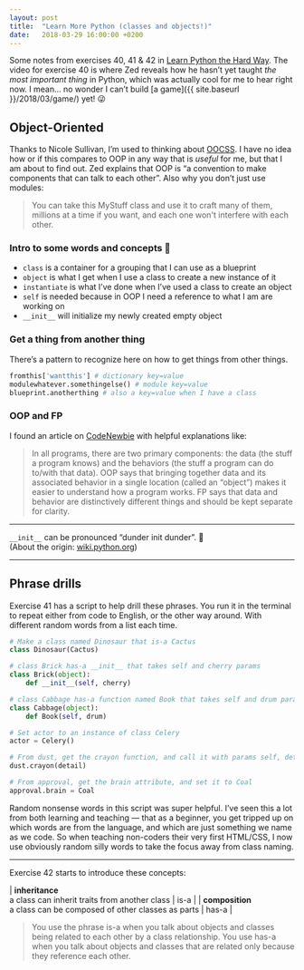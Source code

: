 ```yaml
---
layout: post
title:  "Learn More Python (classes and objects!)"
date:   2018-03-29 16:00:00 +0200
---
```


Some notes from exercises 40, 41 & 42 in [Learn Python the Hard Way](https://learnpythonthehardway.org/). The video for exercise 40 is where Zed reveals how he hasn’t yet taught *the most important thing* in Python, which was actually cool for me to hear right now. I mean… no wonder I can’t build [a game]({{ site.baseurl }}/2018/03/game/) yet! 😜

## Object-Oriented

Thanks to Nicole Sullivan, I’m used to thinking about [OOCSS](https://www.slideshare.net/stubbornella/object-oriented-css). I have no idea how or if  this compares to OOP in any way that is _useful_ for me, but that I am about to find out. Zed explains that OOP is “a&nbsp;convention to make components that can talk to each other”. Also why you don’t just use modules:

> You can take this MyStuff class and use it to craft many of them, millions at a time if you want, and each one won't interfere with each other.

### Intro to some words and concepts 🌱

* `class` is a container for a grouping that I can use as a blueprint
* `object` is what I get when I use a class to create a new instance of it
* `instantiate` is what I’ve done when I’ve used a class to create an object
* `self` is needed because in OOP I need a reference to what I am are working on
* `__init__` will initialize my newly created empty object


### Get a thing from another thing

There’s a pattern to recognize here on how to get things from other things.

```python
fromthis['wantthis'] # dictionary key=value
modulewhatever.somethingelse() # module key=value
blueprint.anotherthing # also a key=value when I have a class
```

### OOP and FP

I found an article on [CodeNewbie](https://www.codenewbie.org/blogs/object-oriented-programming-vs-functional-programming
) with helpful explanations like:
> In all programs, there are two primary components: the data (the stuff a program knows) and the behaviors (the stuff a program can do to/with that data). OOP says that bringing together data and its associated behavior in a single location (called an “object”) makes it easier to understand how a program works. FP says that data and behavior are distinctively different things and should be kept separate for clarity.

---

`__init__` can be pronounced “dunder init dunder”. 💜 <br>
(About the origin: [wiki.python.org](https://wiki.python.org/moin/DunderAlias))

---

## Phrase drills

Exercise 41 has a script to help drill these phrases. You run it in the terminal to repeat either from code to English, or the other way around. With different random words from a list each time.

```python
# Make a class named Dinosaur that is-a Cactus
class Dinosaur(Cactus)
```
```python
# class Brick has-a __init__ that takes self and cherry params
class Brick(object):
    def __init__(self, cherry)
```
```python
# class Cabbage has-a function named Book that takes self and drum params
class Cabbage(object):
    def Book(self, drum)
```
```python
# Set actor to an instance of class Celery
actor = Celery()
```
```python
# From dust, get the crayon function, and call it with params self, detail
dust.crayon(detail)
```
```python
# From approval, get the brain attribute, and set it to Coal
approval.brain = Coal
```

Random nonsense words in this script was super helpful. I’ve seen this a lot from both learning and teaching — that as a beginner, you get tripped up on which words are from the language, and which are just something we name as we code. So when teaching non-coders their very first HTML/CSS, I&nbsp;now use obviously random silly words to take the focus away from class naming.

---

Exercise 42 starts to introduce these concepts:

| **inheritance**<br> a class can inherit traits from another class | is-a |
| **composition**<br> a class can be composed of other classes as parts | has-a |

> You use the phrase is-a when you talk about objects and classes being related to each other by a class relationship. You use has-a when you talk about objects and classes that are related only because they reference each other.
